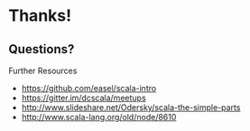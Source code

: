 # Thanks!

## Questions?

Further Resources

- https://github.com/easel/scala-intro
- https://gitter.im/dcscala/meetups
- http://www.slideshare.net/Odersky/scala-the-simple-parts
- http://www.scala-lang.org/old/node/8610
